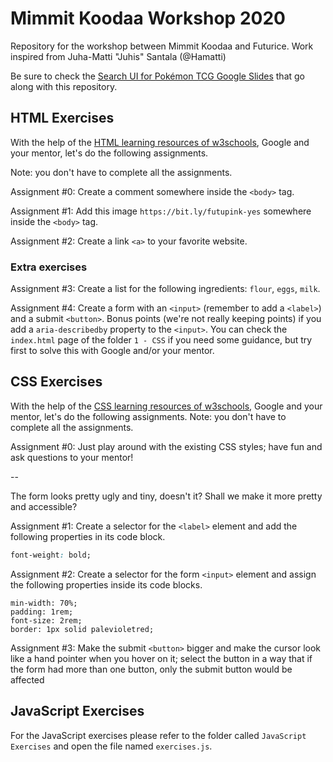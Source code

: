 # Mimmit Koodaa Workshop 2020

Repository for the workshop between Mimmit Koodaa and Futurice. Work inspired from Juha-Matti "Juhis" Santala (@Hamatti)

Be sure to check the [Search UI for Pokémon TCG Google Slides](https://bit.ly/search-ui-pokemon) that go along with this repository.

## HTML Exercises

With the help of the [HTML learning resources of w3schools](https://www.w3schools.com/html/html_intro.asp), Google and your mentor, let's do the following assignments.

Note: you don't have to complete all the assignments.

Assignment #0:
Create a comment somewhere inside the `<body>` tag.

Assignment #1:
Add this image `https://bit.ly/futupink-yes` somewhere inside the `<body>` tag.

Assignment #2:
Create a link `<a>` to your favorite website.

### Extra exercises

Assignment #3:
Create a list for the following ingredients: `flour`, `eggs`, `milk`.

Assignment #4:
Create a form with an `<input>` (remember to add a `<label>`) and a submit `<button>`. Bonus points (we're not really keeping points) if you add a `aria-describedby` property to the `<input>`.
You can check the `index.html` page of the folder `1 - CSS` if you need some guidance, but try first to solve this with Google and/or your mentor.

## CSS Exercises

With the help of the [CSS learning resources of w3schools](https://www.w3schools.com/css/css_intro.asp), Google and your mentor, let's do the following assignments. Note: you don't have to complete all the assignments.

Assignment #0:
Just play around with the existing CSS styles; have fun and ask questions to your mentor!

--

The form looks pretty ugly and tiny, doesn't it? Shall we make it more pretty and accessible?

Assignment #1: Create a selector for the `<label>` element and add the following properties in its code block.

```css
font-weight: bold;
```

Assignment #2: Create a selector for the form `<input>` element and assign the following properties inside its code blocks.

```
min-width: 70%;
padding: 1rem;
font-size: 2rem;
border: 1px solid palevioletred;
```

Assignment #3: Make the submit `<button>` bigger and make the cursor look like a hand pointer when you hover on it; select the button in a way that if the form had more than one button, only the submit button would be affected

## JavaScript Exercises

For the JavaScript exercises please refer to the folder called `JavaScript Exercises` and open the file named `exercises.js`.
